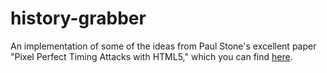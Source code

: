 history-grabber
===============
An implementation of some of the ideas from Paul Stone's excellent paper "Pixel Perfect Timing Attacks with HTML5,"
which you can find [here](http://contextis.co.uk/documents/2/Browser_Timing_Attacks.pdf).
